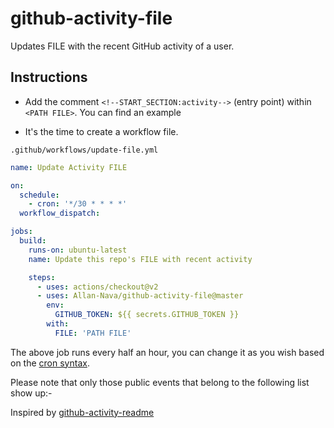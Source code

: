 # github-activity-file

Updates FILE with the recent GitHub activity of a user.


## Instructions

- Add the comment `<!--START_SECTION:activity-->` (entry point) within `<PATH FILE>`. You can find an example


- It's the time to create a workflow file.

`.github/workflows/update-file.yml`

```yml
name: Update Activity FILE

on:
  schedule:
    - cron: '*/30 * * * *'
  workflow_dispatch:

jobs:
  build:
    runs-on: ubuntu-latest
    name: Update this repo's FILE with recent activity

    steps:
      - uses: actions/checkout@v2
      - uses: Allan-Nava/github-activity-file@master
        env:
          GITHUB_TOKEN: ${{ secrets.GITHUB_TOKEN }}
        with:
          FILE: 'PATH FILE'
```

The above job runs every half an hour, you can change it as you wish based on the [cron syntax](https://jasonet.co/posts/scheduled-actions/#the-cron-syntax).

Please note that only those public events that belong to the following list show up:-


Inspired by <a href="https://github.com/jamesgeorge007/github-activity-readme" _target="blank">github-activity-readme</a>